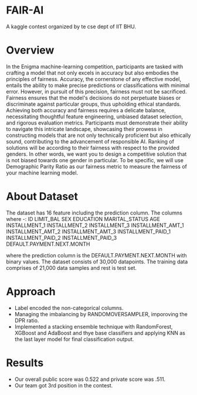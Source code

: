 # FAIR-AI
A kaggle contest organized by te cse dept of IIT BHU.

# Overview
In the Enigma machine-learning competition, participants are tasked with crafting a model that not only excels in accuracy but also embodies the principles of fairness. Accuracy, the cornerstone of any effective model, entails the ability to make precise predictions or classifications with minimal error. However, in pursuit of this precision, fairness must not be sacrificed. Fairness ensures that the model's decisions do not perpetuate biases or discriminate against particular groups, thus upholding ethical standards. Achieving both accuracy and fairness requires a delicate balance, necessitating thoughtful feature engineering, unbiased dataset selection, and rigorous evaluation metrics. Participants must demonstrate their ability to navigate this intricate landscape, showcasing their prowess in constructing models that are not only technically proficient but also ethically sound, contributing to the advancement of responsible AI.
Ranking of solutions will be according to their fairness with respect to the provided genders. In other words, we want you to design a competitive solution that is not biased towards one gender in particular. To be specific, we will use Demographic Parity Ratio as our fairness metric to measure the fairness of your machine learning model.

# About Dataset
The dataset has 16 feature including the prediction column.
The columns where -:
ID
LIMIT_BAL
SEX
EDUCATION
MARITAL_STATUS
AGE
INSTALLMENT_1
INSTALLMENT_2
INSTALLMENT_3
INSTALLMENT_AMT_1
INSTALLMENT_AMT_2
INSTALLMENT_AMT_3
INSTALLMENT_PAID_1
INSTALLMENT_PAID_2
INSTALLMENT_PAID_3
DEFAULT.PAYMENT.NEXT.MONTH

where the prediction column is the DEFAULT.PAYMENT.NEXT.MONTH with binary values.
The dataset consists of 30,000 datapoints. The training data comprises of 21,000 data samples and rest is test set.

# Approach
- Label encoded the non-categorical columns.
- Managing the imbalancing by RANDOMOVERSAMPLER, imporoving the DPR ratio.
- Implemented a stacking ensemble technique with RandomForest, XGBoost and AdaBoost and thye base classifiers and applying KNN as the last layer model for final classification output.

# Results
- Our overall public score was 0.522 and private score was .511.
- Our team got 3rd position in the contest.
